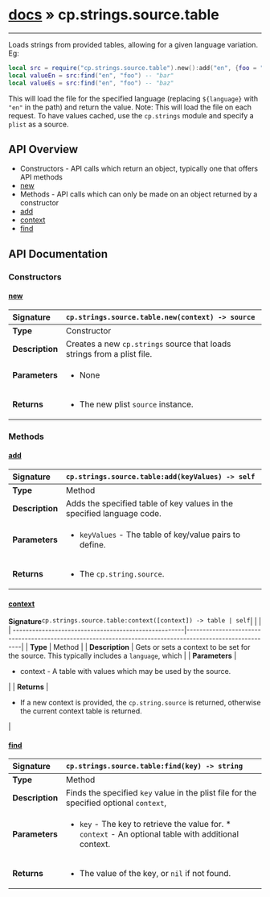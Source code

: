 # [docs](index.md) » cp.strings.source.table
---

Loads strings from provided tables, allowing for a given language variation. Eg:

```lua
local src = require("cp.strings.source.table").new():add("en", {foo = "bar"}):add("en", {foo = "baz"})
local valueEn = src:find("en", "foo") -- "bar"
local valueEs = src:find("en", "foo") -- "baz"
```

This will load the file for the specified language (replacing `${language}` with `"en"` in the path) and return the value.
Note: This will load the file on each request. To have values cached, use the `cp.strings` module and specify a `plist` as a source.

## API Overview
* Constructors - API calls which return an object, typically one that offers API methods
 * [new](#new)
* Methods - API calls which can only be made on an object returned by a constructor
 * [add](#add)
 * [context](#context)
 * [find](#find)

## API Documentation

### Constructors

#### [new](#new)
| <span style="float: left;">**Signature**</span> | <span style="float: left;">`cp.strings.source.table.new(context) -> source` </span>                                                          |
| -----------------------------------------------------|---------------------------------------------------------------------------------------------------------|
| **Type**                                             | Constructor |
| **Description**                                      | Creates a new `cp.strings` source that loads strings from a plist file. |
| **Parameters**                                       | <ul><li>None</li></ul> |
| **Returns**                                          | <ul><li>The new plist <code>source</code> instance.</li></ul> |

### Methods

#### [add](#add)
| <span style="float: left;">**Signature**</span> | <span style="float: left;">`cp.strings.source.table:add(keyValues) -> self` </span>                                                          |
| -----------------------------------------------------|---------------------------------------------------------------------------------------------------------|
| **Type**                                             | Method |
| **Description**                                      | Adds the specified table of key values in the specified language code. |
| **Parameters**                                       | <ul><li><code>keyValues</code>  - The table of key/value pairs to define.</li></ul> |
| **Returns**                                          | <ul><li>The <code>cp.string.source</code>.</li></ul> |

#### [context](#context)
| <span style="float: left;">**Signature**</span> | <span style="float: left;">`cp.strings.source.table:context([context]) -> table | self` </span>                                                          |
| -----------------------------------------------------|---------------------------------------------------------------------------------------------------------|
| **Type**                                             | Method |
| **Description**                                      | Gets or sets a context to be set for the source. This typically includes a `language`, which |
| **Parameters**                                       | <ul><li>context   - A table with values which may be used by the source.</li></ul> |
| **Returns**                                          | <ul><li>If a new context is provided, the <code>cp.string.source</code> is returned, otherwise the current context table is returned.</li></ul> |

#### [find](#find)
| <span style="float: left;">**Signature**</span> | <span style="float: left;">`cp.strings.source.table:find(key) -> string` </span>                                                          |
| -----------------------------------------------------|---------------------------------------------------------------------------------------------------------|
| **Type**                                             | Method |
| **Description**                                      | Finds the specified `key` value in the plist file for the specified optional `context`, |
| **Parameters**                                       | <ul><li><code>key</code>        - The key to retrieve the value for. * <code>context</code>    - An optional table with additional context.</li></ul> |
| **Returns**                                          | <ul><li>The value of the key, or <code>nil</code> if not found.</li></ul> |


